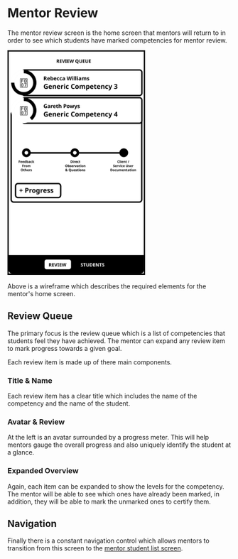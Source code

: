 # Mentor Review

The mentor review screen is the home screen that mentors will return to in order to see which students have marked competencies for mentor review.

<img src="wireframes/review.svg" height="500px" style="border: solid 3px #000"/>

Above is a wireframe which describes the required elements for the mentor's home screen.

## Review Queue
The primary focus is the review queue which is a list of competencies that students feel they have achieved. The mentor can expand any review item to mark progress towards a given goal. 

Each review item is made up of there main components.

### Title & Name
Each review item has a clear title which includes the name of the competency and the name of the student.

### Avatar & Review
At the left is an avatar surrounded by a progress meter. This will help mentors gauge the overall progress and also uniquely identify the student at a glance.

### Expanded Overview
Again, each item can be expanded to show the levels for the competency. The mentor will be able to see which ones have already been marked, in addition, they will be able to mark the unmarked ones to certify them.

## Navigation
Finally there is a constant navigation control which allows mentors to transition from this screen to the [mentor student list screen](mentor-students.html).


